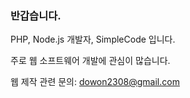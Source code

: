 ### 반갑습니다.

PHP, Node.js 개발자, SimpleCode 입니다.

주로 웹 소프트웨어 개발에 관심이 많습니다.

웹 제작 관련 문의: dowon2308@gmail.com
